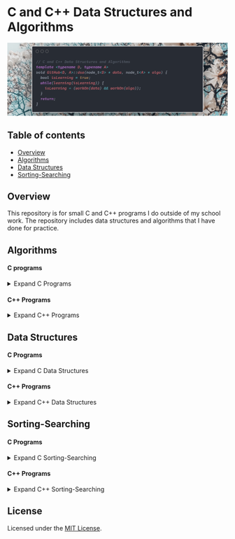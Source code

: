 # C and C++ Data Structures and Algorithms

[![Image](./.pictures/intro-card.png)](https://github.com/Alex0Blackwell/c-cpp-DSA)

## Table of contents
* [Overview](#overview)
* [Algorithms](#algorithms)
* [Data Structures](#data-structures)
* [Sorting-Searching](#sorting-searching)

## Overview
This repository is for small C and C++ programs I do outside of my school work. The repository includes data structures and algorithms that I have done for practice.


## Algorithms

#### C programs
<details>
  <summary>Expand C Programs</summary>

  - addingFormattedNums.c
    - print two rows one increasing one decreasing
  - compareArr.c
    - Return -1 if an element of array1 is less than array2, return 1 if an element of array1 is greater than array2, return 0 otherwise
  - factorial.c
    - recursive factorial in c, bad use of recursion but still fun
  - loopPointers
  - randNum.c
    - seeding random numbers
  - reverse.c
    - reverse an array in place
  - reverseStr.c
    - reverse string
  - squareCalc.c
    - return the square of a number with just addition
    - inductive assert
  - textAnim.c
    - terminal text animation

</details>

#### C++ Programs

<details>
  <summary>Expand C++ Programs</summary>

  - **macm-formulas**
    - forumlas used in MACM *including:*
      - combinations
      - permutations
      - combinations with repetition
      - dearangements
  - anagramCheck.cpp
    - determine two words are anagrams for eachother
    - Leetcode problem [here](https://leetcode.com/problems/valid-anagram/)
  - GKSRoundAq1.cpp
    - my solution for Google Kick Start round A, question 1
  - GKSRoundAq2.cpp
    - my solution for Google Kick Start round A, question 2
  - GKSRoundCq1.cpp
    - my solution for Google Kick Start round C, question 1
  - barPblm.cpp
    - algorithm practice
  - barPblm2.cpp
    - more direct solution
  - binaryLLtoInt.cpp
    - Given head which is a reference node to a singly-linked list. The value of each node in the linked list is either 0 or 1. The linked list holds the binary representation of a number.
    - Leetcode problem [here](https://leetcode.com/problems/convert-binary-number-in-a-linked-list-to-integer/)
  - bracketCheck.cpp
    - check for valid brackets using a stack
  - calcE.cpp
    - calculate Eulers number using a taylor series
  - employee.cpp
    - class practice
  - definedAsBad.cpp
    - a program rewritten with #Define
  - destinationCity.cpp
    - You are given the array paths, where paths[i] = [cityAi, cityBi] means there exists a direct path going from cityAi to cityBi. Return the destination city, that is, the city without any path outgoing to another city.
    - Leetcode problem [here](https://leetcode.com/problems/destination-city/)
  - fibonacci.cpp
    - five ways of making the fibonacci sequence
    - naive recursive, two memoized recursive, two sequential
  - flippingAnImage.cpp
    - Given a binary matrix A, we want to flip the image horizontally, then invert it, and return the resulting image.
    - Leetcode problem [here](https://leetcode.com/problems/flipping-an-image/)
  - getMinimum.cpp
    - recursively return the minimum element of a vector
    - generic programming using templates
  - kWeakestRows.cpp
    - Given a m * n matrix mat of ones (representing soldiers) and zeros (representing civilians), return the indexes of the k weakest rows in the matrix ordered from the weakest to the strongest.
  - macmFindNum.cpp
    - find a number such that abc = a! + b! + c!
  - maxProductInArr.cpp
    - Given the array of integers nums, you will choose two different indices i and j of that array. Return the maximum value of (nums[i]-1)\*(nums[j]-1).
    - Leetcode problem found [here](https://leetcode.com/problems/maximum-product-of-two-elements-in-an-array/)
  - multiplyWithAdd.cpp
    - multiplication using only addition
  - numOfBSTs.cpp
    - number of BST's that can be made with a given number
  - proveEvenNums.cpp
    - induction proof for printing even numbers
  - removeAdjacentDups.cpp
    - Given a string S of lowercase letters, a duplicate removal consists of choosing two adjacent and equal letters, and removing them. We repeatedly make duplicate removals on S until we no longer can.
    - Leetcode problem found [here](https://leetcode.com/problems/remove-all-adjacent-duplicates-in-string/)
  - reverseCharOnly.cpp
    - reverse only the characters in the string
    - Leetcode problem found [here](https://leetcode.com/problems/reverse-only-letters/)
  - reverseStr.cpp
  - romanToDecimal.cpp
    - given roman numerals, return a decimal number
  - sortArrayByParity.cpp
    - Given an array A of non-negative integers, half of the integers in A are odd, and half of the integers are even. Sort the array so that whenever A[i] is odd, i is odd; and whenever A[i] is even, i is even.
    - Leetcode problem found [here](https://leetcode.com/problems/sort-array-by-parity-ii/)
  - strReverseInP.cpp
    - reverse string in place
  - toLowerCase.cpp
    - Implement function ToLowerCase() that has a string parameter str, and returns the same string in lowercase.
  - word2num.cpp
    - given a word (two thousand five hundred and one) a number is returned (2501)

</details>

## Data Structures

#### C Programs
<details>
  <summary>Expand C Data Structures</summary>

  - linkedList.c
    - first implementation of linked list

</details>

#### C++ Programs
<details>
  <summary>Expand C++ Data Structures</summary>

  - **Binary Search Tree**
  	- ***Methods include***
  		- insert
  		- delete
  		- get the minimum value
  		- print inorder
  		- print preorder
  		- print postorder
  		- print in descending order
  		- return the kth smallest number in the tree
  		- return the kth largest number in the tree
  		- search
  		- return BST of lowest common ancestor
  		- return the least depth from the root
  		- print the tree level by level
  - **Singly Linked List**
  	- ***Methods include***
  		- get value at front
  		- get value at back
  		- get the size
  		- get value at index *([])*
  		- append
  		- pop
  		- insert at an index
  		- clear
  		- assign lists *(=)*
  		- concatinate lists *(+)*
  - **Queue**
  	- ***Methods include***
  		- check if empty
  		- get the size of the Queue
  		- get the value at the front
  		- get the value at the back
  		- clear the Queue
  		- push to the back *O(1)*
  		- pop from the front *O(1)*
  		- assign Queue *(=)*
  		- print the Queue
  - **Red Black Binary Tree Hash Table**
    - ***Methods include***
      - assign one tree to another with the overloaded assignment operator *O(n)*
      - insertion *O(log(n))*
      - removal *O(log(n))*
      - search *O(log(n))*
      - search and return a vector of all the values of the keys within two given key values *O(log(n))*
      - return a vector of all the values in ascending order *O(n)*
      - return a vector of all the keys in ascending order *O(n)*
      - return the number of nodes in the tree *O(1)*
      - print the keys and values in ascending order for debugging *O(n)*
  - **Stack**
  	- ***Methods include***
  		- check if empty
  		- get the size of the Stack
  		- get the value at the top
  		- clear the Stack
  		- push to the Stack *O(1)*
  		- pop from the Stack *O(1)*
  		- assign Stack *(=)*
  		- print the Stack
  - **Double Ended Queue**
  	- ***Methods include***
  		- insert at the front
  		- insert at the back
  		- remove from the front
  		- remove from the back
  		- peek at the front
  		- peek at the back
  		- check if it's empty
  		- get the size
  		- copy one Deque into another
  		- deallocate all the Nodes
  		- print the Deque
  		- *Note that this program uses templates so it works for all types :)*
  - **Binary Heap**
    - ***Methods Include***
      - check if empty *O(1)*
      - get the minimum element *O(1)*
      - insert *O(log(n))*
      - delete the minimum element *O(log(n))*
      - make the heap empty *O(1)*
      - *Note that this program uses templates so it works for all types :)*
  - **MinStack.cpp**
    - ***Methods Include***
      - push element onto the stack *O(1)*
      - pop element off the stack *O(n)*
        - *O(n)* because will iterate through all elements if the element popped was the minimum element.
      - get the top element *O(1)*
      - get the minimum element in the stack *O(1)*

</details>

## Sorting-Searching

#### C Programs

<details>
  <summary>Expand C Sorting-Searching</summary>

  - binarySearch.c
    - first implementation of a binary search (those were the days)
  - binarySearch2.c
    - second implementation of a binary search
  - binarySearchCP.cpp
    - HackerEarth problem found [here](https://www.hackerearth.com/practice/algorithms/searching/binary-search/tutorial/)
  - bubbleSort.c
    - everyone loves bubbles
  - insertionSort.c
    - linearSearch.c
  - mergesort.c
    - first implementation of merge sort
  - quicksort.c
    - first implementaion of quick sort
  - selectionSort.c

</details>

#### C++ Programs

<details>
  <summary>Expand C++ Sorting-Searching</summary>

  - mergeSort.cpp
  - reverseMerge.cpp
    - sort in descending order  
  - *binSearch-mergeSort*
    - **Binary Search and Merge Sort**
      - Binary and Merge sort with generics programming
  - *quicksort*
    - **Quicksort with median-of-three pivot**
      - This Quicksort uses a median-of-three pivot. This means that the pivot is chosen by sorting the first element, the last and the middle element, and taking the median. This method ensures that the worst case O(n^2) becomes exponentially unlikely.
      - An insertion sort is used for subarrays of size 10 or less. This is because the insertion sort is more optimal for very small arrays.

</details>

## License
Licensed under the [MIT License](LICENSE).
